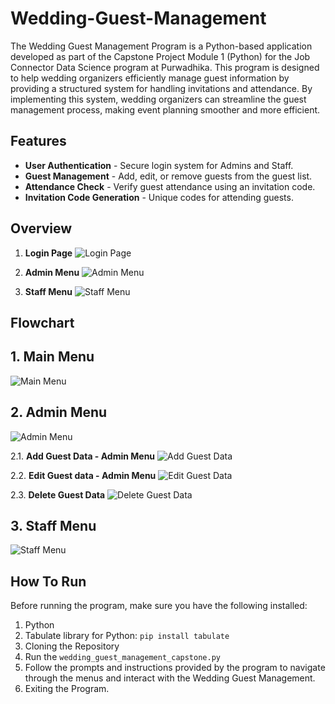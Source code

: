 # Wedding-Guest-Management

The Wedding Guest Management Program is a Python-based application developed as part of the Capstone Project Module 1 (Python) for the Job Connector Data Science program at Purwadhika. This program is designed to help wedding organizers efficiently manage guest information by providing a structured system for handling invitations and attendance. By implementing this system, wedding organizers can streamline the guest management process, making event planning smoother and more efficient.

## Features
* **User Authentication** - Secure login system for Admins and Staff.
* **Guest Management** - Add, edit, or remove guests from the guest list.
* **Attendance Check** - Verify guest attendance using an invitation code.
* **Invitation Code Generation** - Unique codes for attending guests.

## Overview
1. **Login Page**
![Login Page](https://github.com/MaudyDhiya/Wedding-Guest-Management/blob/main/Image/Login%20Page.png?raw=true)

2. **Admin Menu**
![Admin Menu](https://github.com/MaudyDhiya/Wedding-Guest-Management/blob/main/Image/Admin%20Menu.png?raw=true)

3. **Staff Menu**
![Staff Menu](https://github.com/MaudyDhiya/Wedding-Guest-Management/blob/main/Image/Staff%20Menu.png?raw=true)

## Flowchart
## **1. Main Menu**
![Main Menu](https://github.com/MaudyDhiya/Wedding-Guest-Management/blob/main/Image/Main%20Menu.png?raw=true)

## **2. Admin Menu**
![Admin Menu](https://github.com/MaudyDhiya/Wedding-Guest-Management/blob/main/Image/Admin%20Menu%20Flowchart.png?raw=true)

2.1. **Add Guest Data - Admin Menu**
![Add Guest Data](https://github.com/MaudyDhiya/Wedding-Guest-Management/blob/main/Image/Admin%20Menu-Add%20Guest.png?raw=true)

2.2. **Edit Guest data - Admin Menu**
![Edit Guest Data](https://github.com/MaudyDhiya/Wedding-Guest-Management/blob/main/Image/Staff%20Menu-Edit%20Guest.png?raw=true)

2.3. **Delete Guest Data**
![Delete Guest Data](https://github.com/MaudyDhiya/Wedding-Guest-Management/blob/main/Image/Staff%20Menu-Delete%20Guest.png?raw=true)

## **3. Staff Menu**
![Staff Menu](https://github.com/MaudyDhiya/Wedding-Guest-Management/blob/main/Image/Staff%20Menu%20Flowchart.png?raw=true)

## How To Run
Before running the program, make sure you have the following installed:
1. Python
2. Tabulate library for Python: `pip install tabulate`
3. Cloning the Repository
4. Run the `wedding_guest_management_capstone.py`
5. Follow the prompts and instructions provided by the program to navigate through the menus and interact with the Wedding Guest Management.
6. Exiting the Program.
